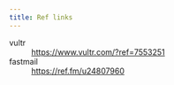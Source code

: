 ```yaml
---
title: Ref links
---
```


<dl>
  <dt>vultr</dt>
  <dd><a href="https://www.vultr.com/?ref=7553251" target="_blank">https://www.vultr.com/?ref=7553251</a></dd>
  <dt>fastmail</dt>
  <dd><a href="https://ref.fm/u24807960" target="_blank">https://ref.fm/u24807960</a></dd>
</dl>
